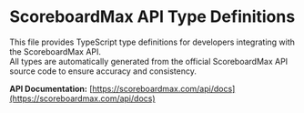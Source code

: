  # ScoreboardMax API Type Definitions

This file provides TypeScript type definitions for developers integrating with the ScoreboardMax API.  
All types are automatically generated from the official ScoreboardMax API source code to ensure accuracy and consistency.

**API Documentation:** [https://scoreboardmax.com/api/docs](https://scoreboardmax.com/api/docs)
